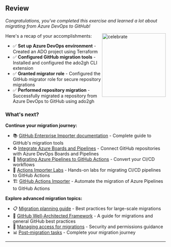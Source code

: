 ## Review

_Congratulations, you've completed this exercise and learned a lot about migrating from Azure DevOps to GitHub!_

<img src="https://octodex.github.com/images/jetpacktocat.png" alt="celebrate" width=200 align=right>

Here's a recap of your accomplishments:

- ✅ **Set up Azure DevOps environment** - Created an ADO project using Terraform
- ✅ **Configured GitHub migration tools** - Installed and configured the ado2gh CLI extension
- ✅ **Granted migrator role** - Configured the GitHub migrator role for secure repository migrations
- ✅ **Performed repository migration** - Successfully migrated a repository from Azure DevOps to GitHub using ado2gh

### What's next?

**Continue your migration journey:**

- 📚 [GitHub Enterprise Importer documentation](https://docs.github.com/migrations/using-github-enterprise-importer) - Complete guide to GitHub's migration tools
- ♻️ [Integrate Azure Boards and Pipelines](https://learn.microsoft.com/azure/devops/cross-service/github-integration?view=azure-devops) - Connect GitHub repositories with Azure DevOps Boards and Pipelines
- 🔄 [Migrating Azure Pipelines to GitHub Actions](https://docs.github.com/actions/migrating-to-github-actions/migrating-from-azure-pipelines-to-github-actions) - Convert your CI/CD workflows
- 🧪 [Actions Importer Labs](https://github.com/actions/importer-labs) - Hands-on labs for migrating CI/CD pipelines to GitHub Actions
- 🏗️ [GitHub Actions Importer](https://docs.github.com/actions/migrating-to-github-actions/automating-migration-with-github-actions-importer) - Automate the migration of Azure Pipelines to GitHub Actions


**Explore advanced migration topics:**

- 📋 [Migration planning guide](https://docs.github.com/migrations/using-github-enterprise-importer/migrating-from-azure-devops-to-github-enterprise-cloud/overview-of-a-migration-from-azure-devops-to-github-enterprise-cloud) - Best practices for large-scale migrations
- 📜 [GitHub Well-Architected Framework](https://wellarchitected.github.com/library/scenarios/migrations/azure-devops-migration-guide/) - A guide for migrations and general GitHub best practices
- 🔐 [Managing access for migrations](https://docs.github.com/migrations/using-github-enterprise-importer/migrating-from-azure-devops-to-github-enterprise-cloud/managing-access-for-a-migration-from-azure-devops) - Security and permissions guidance
- 📊 [Post-migration tasks](https://docs.github.com/migrations/using-github-enterprise-importer/completing-your-migration-with-github-enterprise-importer) - Complete your migration journey

---
